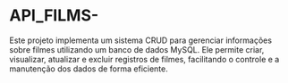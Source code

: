 # API_FILMS-
Este projeto implementa um sistema CRUD para gerenciar informações sobre filmes utilizando um banco de dados MySQL. Ele permite criar, visualizar, atualizar e excluir registros de filmes, facilitando o controle e a manutenção dos dados de forma eficiente.
